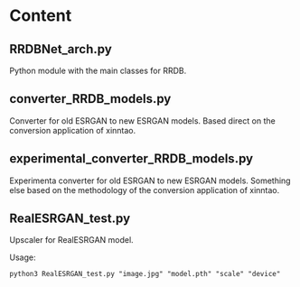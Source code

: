# Content

## RRDBNet_arch.py

Python module with the main classes for RRDB.

## converter_RRDB_models.py

Converter for old ESRGAN to new ESRGAN models. Based direct on the conversion application of xinntao.

## experimental_converter_RRDB_models.py

Experimenta converter for old ESRGAN to new ESRGAN models. Something else based on the methodology of the conversion application of xinntao.

## RealESRGAN_test.py

Upscaler for RealESRGAN model.

Usage:

````
python3 RealESRGAN_test.py "image.jpg" "model.pth" "scale" "device"
````
